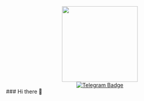 <div id="header" align="center">
  <img src="https://media.giphy.com/media/NgurY1o4z080Jfoyzw/giphy.gif" width="200" height="200"/>
</div>
 <div id="badges" align="center">
  <a href="https://t.me/b0tanichka">
    <img src="https://img.shields.io/badge/Telegram-blue?style=plastic&logo=Telegram&logoColor=white" alt="Telegram Badge"/>
  </a>
</div>
 <img src="https://komarev.com/ghpvc/?username=Anyuu25&style=flat-square&color=ff69b4" alt=""/>
### Hi there 👋

<!--
**Anyuu25/Anyuu25** is a ✨ _special_ ✨ repository because its `README.md` (this file) appears on your GitHub profile.

Here are some ideas to get you started:

- 🔭 I’m currently working on ...
- 🌱 I’m currently learning ...
- 👯 I’m looking to collaborate on ...
- 🤔 I’m looking for help with ...
- 💬 Ask me about ...
- 📫 How to reach me: ...
- 😄 Pronouns: ...
- ⚡ Fun fact: ...
-->
